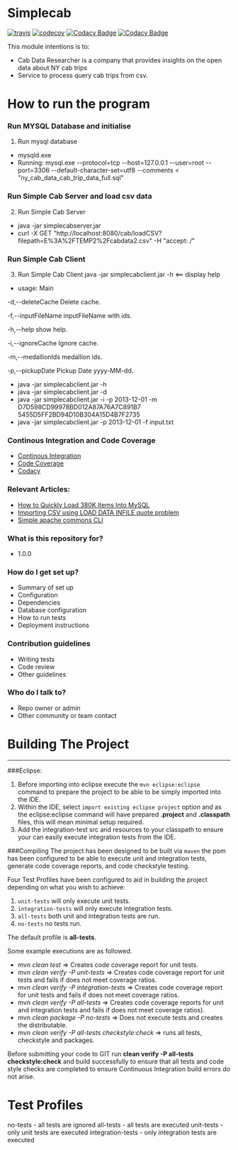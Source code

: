# Simplecab

[![travis](https://travis-ci.org/mxcheung/simplecab.svg?branch=master)](https://travis-ci.org/mxcheung/simplecab?branch=master)
[![codecov](https://codecov.io/gh/mxcheung/microservice/branch/master/graph/badge.svg)](https://codecov.io/gh/mxcheung/microservice)
[![Codacy Badge](https://api.codacy.com/project/badge/Grade/f4d27930885946fd9fbd34ee8e42e449)](https://www.codacy.com/app/mxcheung/microservice?utm_source=github.com&amp;utm_medium=referral&amp;utm_content=mxcheung/microservice&amp;utm_campaign=Badge_Grade)
[![Codacy Badge](https://api.codacy.com/project/badge/Coverage/f4d27930885946fd9fbd34ee8e42e449)](https://www.codacy.com/app/mxcheung/microservice?utm_source=github.com&utm_medium=referral&utm_content=mxcheung/microservice&utm_campaign=Badge_Coverage)

This module intentions is to:  
   * Cab Data Researcher is a company that provides insights on the open data about NY cab trips
   * Service to process query cab trips from csv.

How to run the program
================

### Run MYSQL Database and initialise ###
1.  Run mysql database
 * mysqld.exe
 * Running: mysql.exe  --protocol=tcp --host=127.0.0.1 --user=root --port=3306 --default-character-set=utf8 --comments  < "ny_cab_data_cab_trip_data_full.sql"
 
		
		
### Run Simple Cab Server and load csv data ###
2.  Run Simple Cab Server
  * java -jar simplecabserver.jar
  * curl -X GET "http://localhost:8080/cab/loadCSV?filepath=E%3A%2FTEMP2%2Fcabdata2.csv" -H "accept: */*"


### Run Simple Cab Client ###
3.  Run Simple Cab Client
        java -jar simplecabclient.jar -h       <== display help
	
* usage: Main

 -d,--deleteCache           Delete cache.
 
 -f,--inputFileName <arg>   inputFileName with ids.
 
 -h,--help                  show help.
 
 -i,--ignoreCache           Ignore cache.
 
 -m,--medallionIds <arg>    medallion ids.
 
 -p,--pickupDate <arg>      Pickup Date yyyy-MM-dd.
	 
 
* java  -jar simplecabclient.jar -h
* java  -jar simplecabclient.jar -d
* java  -jar simplecabclient.jar -i -p 2013-12-01 -m D7D598CD99978BD012A87A76A7C891B7  5455D5FF2BD94D10B304A15D4B7F2735
* java  -jar simplecabclient.jar -p 2013-12-01 -f input.txt

### Continous Integration and Code Coverage 
- [Continous Integration](https://travis-ci.org/mxcheung/microservice?branch=master)
- [Code Coverage](https://codecov.io/gh/mxcheung/microservice)
- [Codacy](https://www.codacy.com/app/mxcheung/microservice?utm_source=github.com&amp;utm_medium=referral&amp;utm_content=mxcheung/microservice&amp;utm_campaign=Badge_Grade)

### Relevant Articles: 
- [How to Quickly Load 380K Items Into MySQL](https://dzone.com/articles/how-to-quickly-load-380k-items-into-mysql)
- [Importing CSV using LOAD DATA INFILE quote problem](https://stackoverflow.com/questions/7019506/importing-csv-using-load-data-infile-quote-problem?rq=1)
- [Simple apache commons CLI](http://www.thinkplexx.com/blog/simple-apache-commons-cli-example-java-command-line-arguments-parsing)

### What is this repository for? ###
* 1.0.0

### How do I get set up? ###

* Summary of set up
* Configuration
* Dependencies
* Database configuration
* How to run tests
* Deployment instructions

### Contribution guidelines ###

* Writing tests
* Code review
* Other guidelines

### Who do I talk to? ###

* Repo owner or admin
* Other community or team contact


Building The Project
================
---
###Eclipse:
1. Before importing into eclipse execute the `mvn eclipse:eclipse` command to prepare the project to be able to 
be simply imported into the IDE.
2. Within the IDE, select `import existing eclipse project` option and as the eclipse:eclipse command will have
prepared **.project** and **.classpath** files, this will mean minimal setup required.
3. Add the integration-test src and resources to your classpath to ensure your can easily execute integration tests from the IDE.

###Compiling
The project has been designed to be built via `maven` the pom has been configured to be able to execute unit and
integration tests, generate code coverage reports, and code checkstyle testing.

Four Test Profiles have been configured to aid in building the project depending on what you wish to achieve:

1. `unit-tests` will only execute unit tests.
2. `integration-tests` will only execute integration tests.
3. `all-tests` both unit and integration tests are run.
4. `no-tests` no tests run.

The default profile is __all-tests__.

Some example executions are as followed.
* mvn _clean test_ => Creates code coverage report for unit tests.
* mvn _clean verify -P unit-tests_ => Creates code coverage report for unit tests and fails if does not meet coverage ratios.
* mvn _clean verify -P integration-tests_ => Creates code coverage report for unit tests and fails if does not meet coverage ratios. 
* mvn _clean verify -P all-tests_ => Creates code coverage reports for unit and integration tests and fails if does not meet coverage ratios).
* mvn _clean package -P no-tests_ => Does not execute tests and creates the distributable.
* mvn _clean verify -P all-tests checkstyle:check_ => runs all tests, checkstyle and packages.	

Before submitting your code to GIT run __clean verify -P all-tests checkstyle:check__ and build successfully to ensure that all tests and code style checks are completed to ensure Continuous Integration build errors do not arise.

Test Profiles
=============
no-tests - all tests are ignored
all-tests - all tests are executed
unit-tests - only unit tests are executed
integration-tests - only integration tests are executed



